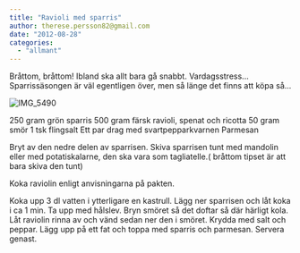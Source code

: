 ```yaml
---
title: "Ravioli med sparris"
author: therese.persson82@gmail.com
date: "2012-08-28"
categories: 
  - "allmant"
---
```


Bråttom, bråttom! Ibland ska allt bara gå snabbt. Vardagsstress... Sparrissäsongen är väl egentligen över, men så länge det finns att köpa så...

![](/static/img/IMG_5490-682x1024.jpg "IMG_5490")

250 gram grön sparris 500 gram färsk ravioli, spenat och ricotta 50 gram smör 1 tsk flingsalt Ett par drag med svartpepparkvarnen Parmesan

Bryt av den nedre delen av sparrisen. Skiva sparrisen tunt med mandolin eller med potatiskalarne, den ska vara som tagliatelle.( bråttom tipset är att bara skiva den tunt)

Koka raviolin enligt anvisningarna på pakten.

Koka upp 3 dl vatten i ytterligare en kastrull. Lägg ner sparrisen och låt koka i ca 1 min. Ta upp med hålslev. Bryn smöret så det doftar så där härligt kola. Låt raviolin rinna av och vänd sedan ner den i smöret. Krydda med salt och peppar. Lägg upp på ett fat och toppa med sparris och parmesan. Servera genast.
